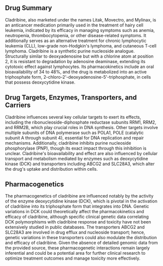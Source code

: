## Drug Summary
Cladribine, also marketed under the names Litak, Movectro, and Mylinax, is an anticancer medication primarily used in the treatment of hairy cell leukemia, indicated by its efficacy in managing symptoms such as anemia, neutropenia, thrombocytopenia, or other disease-related symptoms. It additionally serves as an alternative treatment for chronic lymphocytic leukemia (CLL), low-grade non-Hodgkin's lymphoma, and cutaneous T-cell lymphoma. Cladribine is a synthetic purine nucleoside analogue. Structurally similar to deoxyadenosine but with a chlorine atom at position 2, it is resistant to degradation by adenosine deaminase, extending its cytotoxic effect against lymphocytes. Its pharmacokinetics include an oral bioavailability of 34 to 48%, and the drug is metabolized into an active triphosphate form, 2-chloro-2'-deoxyadenosine-5'-triphosphate, in cells that possess deoxycytidine kinase.

## Drug Targets, Enzymes, Transporters, and Carriers
Cladribine influences several key cellular targets to exert its effects, including the ribonucleoside-diphosphate reductase subunits RRM1, RRM2, and RRM2B, which play crucial roles in DNA synthesis. Other targets involve multiple subunits of DNA polymerase such as POLA1, POLE (catalytic subunit A through subunit 4), essential for DNA replication and repair mechanisms. Additionally, cladribine inhibits purine nucleoside phosphorylase (PNP), though its exact impact through this inhibition is unclear. Cladribine's bioavailability and effect are also influenced by cellular transport and metabolism mediated by enzymes such as deoxycytidine kinase (DCK) and transporters including ABCG2 and SLC28A3, which alter the drug's uptake and distribution within cells.

## Pharmacogenetics
The pharmacogenetics of cladribine are influenced notably by the activity of the enzyme deoxycytidine kinase (DCK), which is pivotal in the activation of cladribine into its triphosphate form that integrates into DNA. Genetic variations in DCK could theoretically affect the pharmacokinetics and efficacy of cladribine, although specific clinical genetic data correlating DCK polymorphisms with cladribine response and toxicity have not been extensively studied in public databases. The transporters ABCG2 and SLC28A3 are involved in drug efflux and nucleoside transport; hence, genetic variations in these transporters could also modulate the distribution and efficacy of cladribine. Given the absence of detailed genomic data from the provided source, these pharmacogenetic interactions remain largely inferential and could be a potential area for further clinical research to optimize treatment outcomes and manage toxicity more effectively.